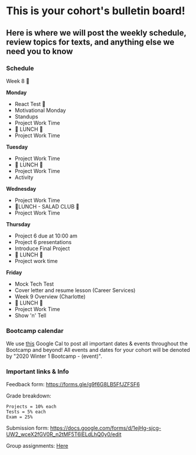 # This is your cohort's bulletin board! 
## Here is where we will post the weekly schedule, review topics for texts, and anything else we need you to know

### Schedule

Week 8 🚀

**Monday**

* React Test 📝
* Motivational Monday
* Standups
* Project Work Time
* 🍴 LUNCH 🍴
* Project Work Time

**Tuesday**

* Project Work Time
* 🍴 LUNCH 🍴
* Project Work Time
* Activity

**Wednesday**

* Project Work Time
* 🥗LUNCH - SALAD CLUB 🥗
* Project Work Time

**Thursday**

* Project 6 due at 10:00 am
* Project 6 presentations
* Introduce Final Project
* 🍴 LUNCH 🍴
* Project work time

**Friday**

* Mock Tech Test
* Cover letter and resume lesson (Career Services)
* Week 9 Overview (Charlotte)
* 🍴 LUNCH 🍴
* Project Work Time
* Show 'n' Tell


### Bootcamp calendar
We use [this](https://calendar.google.com/calendar/embed?src=hackeryou.com_ckj6930nr6kraakaisos09cccs%40group.calendar.google.com&ctz=America%2FToronto) Google Cal to post all important dates & events throughout the Bootcamp and beyond! All events and dates for your cohort will be denoted by "2020 Winter 1 Bootcamp - (event)".

### Important links & Info
Feedback form: https://forms.gle/g9f6G8LB5FfJZFSF6

Grade breakdown:
```
Projects = 10% each
Tests = 5% each
Exam = 25%
```

Submission form: https://docs.google.com/forms/d/1ejHg-sjcg-UW2_wceX2fGV0R_n2tMF5T6lELdLhQ0y0/edit

Group assignments: [Here](https://docs.google.com/spreadsheets/d/1qw-dnRppkzRaXscOvdPusE1SHsEiSGnHQrPoRf2kujU/edit#gid=1112317742)


